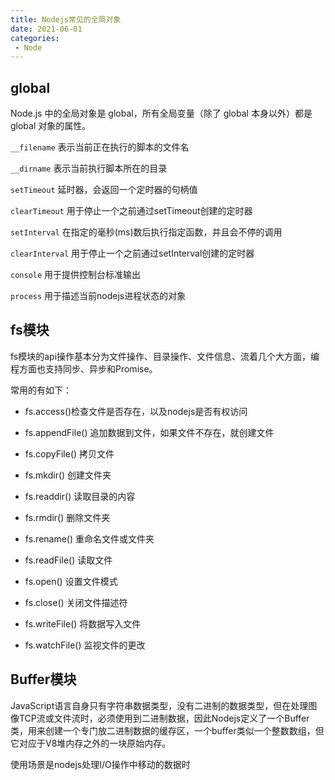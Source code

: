 ```yaml
---
title: Nodejs常见的全局对象
date: 2021-06-01
categories: 
 - Node
---
```


## global
Node.js 中的全局对象是 global，所有全局变量（除了 global 本身以外）都是 global 对象的属性。

`__filename` 表示当前正在执行的脚本的文件名

`__dirname` 表示当前执行脚本所在的目录

`setTimeout` 延时器，会返回一个定时器的句柄值

`clearTimeout` 用于停止一个之前通过setTimeout创建的定时器

`setInterval` 在指定的毫秒(ms)数后执行指定函数，并且会不停的调用

`clearInterval` 用于停止一个之前通过setInterval创建的定时器

`console` 用于提供控制台标准输出

`process` 用于描述当前nodejs进程状态的对象

## fs模块
fs模块的api操作基本分为文件操作、目录操作、文件信息、流着几个大方面，编程方面也支持同步、异步和Promise。

常用的有如下：
- fs.access()检查文件是否存在，以及nodejs是否有权访问
- fs.appendFile() 追加数据到文件，如果文件不存在，就创建文件
- fs.copyFile() 拷贝文件

- fs.mkdir() 创建文件夹
- fs.readdir() 读取目录的内容
- fs.rmdir() 删除文件夹
- fs.rename() 重命名文件或文件夹

- fs.readFile() 读取文件
- fs.open() 设置文件模式
- fs.close() 关闭文件描述符
- fs.writeFile() 将数据写入文件
- fs.watchFile() 监视文件的更改

## Buffer模块
JavaScript语言自身只有字符串数据类型，没有二进制的数据类型，但在处理图像TCP流或文件流时，必须使用到二进制数据，因此Nodejs定义了一个Buffer类，用来创建一个专门放二进制数据的缓存区，一个buffer类似一个整数数组，但它对应于V8堆内存之外的一块原始内存。

使用场景是nodejs处理I/O操作中移动的数据时